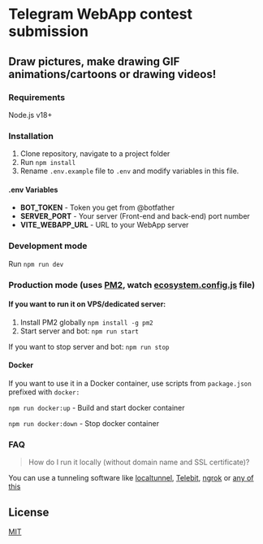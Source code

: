 # Telegram WebApp contest submission

## Draw pictures, make drawing GIF animations/cartoons or drawing videos!

### Requirements

Node.js v18+

### Installation

1. Clone repository, navigate to a project folder
2. Run `npm install`
3. Rename `.env.example` file to `.env` and modify variables in this file.

#### .env Variables

- **BOT_TOKEN** - Token you get from @botfather
- **SERVER_PORT** - Your server (Front-end and back-end) port number
- **VITE_WEBAPP_URL** - URL to your WebApp server  

### Development mode

Run ```npm run dev```  


### Production mode (uses [PM2](https://pm2.keymetrics.io/), watch [ecosystem.config.js](./ecosystem.config.js) file)

#### If you want to run it on VPS/dedicated server:

1. Install PM2 globally ```npm install -g pm2```
2. Start server and bot: ```npm run start```

If you want to stop server and bot: ```npm run stop```

#### Docker

If you want to use it in a Docker container, use scripts from `package.json` prefixed with `docker:`

```npm run docker:up``` - Build and start docker container

```npm run docker:down``` - Stop docker container  

### FAQ

> How do I run it locally (without domain name and SSL certificate)?

You can use a tunneling software like [localtunnel](https://github.com/localtunnel/localtunnel), [Telebit](https://telebit.cloud), [ngrok](https://ngrok.com) or [any of this](https://github.com/anderspitman/awesome-tunneling#open-source-at-least-with-a-reasonably-permissive-license)

## License
[MIT](./LICENSE)
